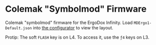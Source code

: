 # Colemak "Symbolmod" Firmware

Colemak "symbolmod" firmware for the ErgoDox Infinity. Load `MDErgo1-Default.json` into [the configurator](http://input.club/configurator) to view the layout.

Protip: The soft `FLASH` key is on L4. To access it, use the `ƒ4` keys on L3.
